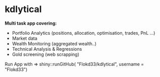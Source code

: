 # kdlytical <br /><b> 

Multi task app covering:                                                       </b><br />
- Portfolio Analytics (positions, allocation, optimisation, trades, PnL ...)   <br />
- Market data                                                                  <br />
- Wealth Monitoring (aggregated wealth..)                                      <br />
- Technical Analysis & Regressions                                             <br />
- Gold screening (web scrapping)                                               <br />

Run App with =>  shiny::runGitHub( "Flokd33/kdlytical", username = "Flokd33") 